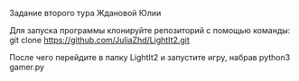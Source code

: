 Задание второго тура Ждановой Юлии

Для запуска программы клонируйте репозиторий с помощью команды:
git clone https://github.com/JuliaZhd/LightIt2.git

После чего перейдите в папку LightIt2 и запустите игру, набрав
python3 gamer.py